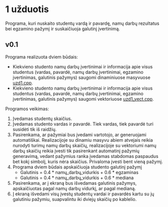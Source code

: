 # 1 užduotis

Programa, kuri nuskaito studentų vardą ir pavardę, namų darbų rezultatus bei egzamino pažymį ir suskaičiuoja galutinį įvertinimą.

## v0.1

Programa realizuota dviem būdais:
- Kiekvieno studento namų darbų įvertinimai ir informacija apie visus studentus (vardas, pavardė, namų darbų įvertinimai, egzamino įvertinimas, galutinis pažymys) saugomi dinaminiuose masyvuose [uzd1.cpp](https://github.com/mantasbil/1-uzduotis/blob/v0.1/uzd1/uzd1.cpp).
- Kiekvieno studento namų darbų įvertinimai ir informacija apie visus studentus (vardas, pavardė, namų darbų įvertinimai, egzamino įvertinimas, galutinis pažymys) saugomi vektoriuose [uzd1_vect.cpp](https://github.com/mantasbil/1-uzduotis/blob/v0.1/uzd1_vect/uzd1_vect.cpp).

Programos veikimas:
1. Įvedamas studentų skaičius.
2. Įvedamas studento vardas ir pavardė. Tiek vardas, tiek pavardė turi susidėti tik iš raidžių.
3. Pasirenkama, ar pažymiai bus įvedami vartotojo, ar generuojami automatiškai. Realizacijoje su dinamiu masyvu abiem atvejais reikia nurodyti turimų namų darbų skaičių, realizacijoje su vektoriumi namų darbų skaičių reikia įvesti tik pasirenkant automatinį pažymių generavimą, vedant pažymius ranka įvedamas stabdomas paspaudus bet kokį simbolį, kuris nėra skaičius. Privaloma įvesti bent vieną pažymį.
4. Programa dviem būdais apskaičiuoja studento galutinį pažymį
   - Galutinis = 0.4 * namų_darbų_vidurkis + 0.6 * egzaminas
   - Galutinis = 0.4 * namų_darbų_vidurkis + 0.6 * mediana
5. Pasirenkama, ar į ekraną bus išvedamas galutinis pažymys, apskaičiuotas pagal namų darbų vidurkį, ar pagal medianą.
6. Į ekraną išvedami visų įvestų studentų vardai ir pavardės kartu su jų galutiniu pažymiu, suapvalintu iki dviejų skaičių po kablelio.

